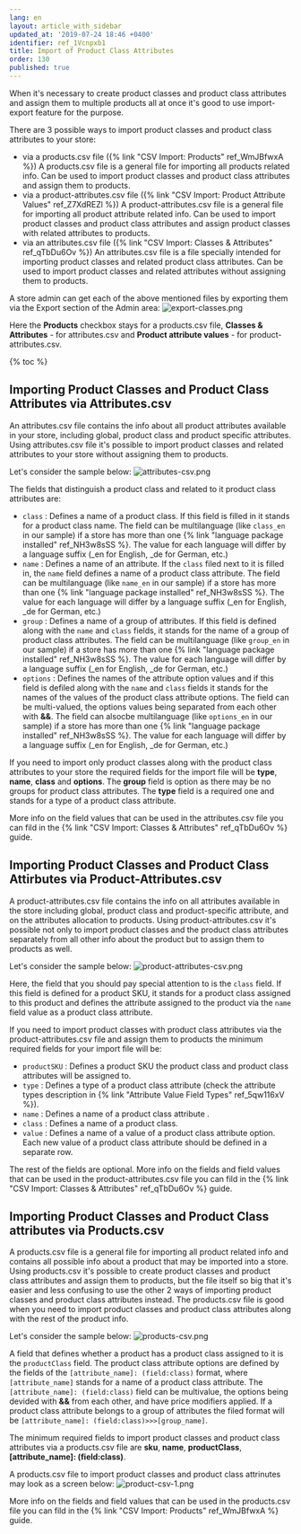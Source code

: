 ```yaml
---
lang: en
layout: article_with_sidebar
updated_at: '2019-07-24 18:46 +0400'
identifier: ref_1Vcnpxb1
title: Import of Product Class Attributes
order: 130
published: true
---
```

When it's necessary to create product classes and product class attributes and assign them to multiple products all at once it's good to use import-export feature for the purpose.

There are 3 possible ways to import product classes and product class attributes to your store:
- via a products.csv file ({% link "CSV Import: Products" ref_WmJBfwxA %})
  A products.csv file is a general file for importing all products related info. Can be used to import product classes and product class attributes and assign them to products.
- via a product-attributes.csv file ({% link "CSV Import: Product Attribute Values" ref_Z7XdREZl %})
  A product-attributes.csv file is a general file for importing all product attribute related info. Can be used to import product classes and product class attributes and assign product classes with related attributes to products. 
- via an attributes.csv file ({% link "CSV Import: Classes & Attributes" ref_qTbDu6Ov %})
  An attributes.csv file is a file specially intended for importing product classes and related product class attributes. Can be used to import product classes and related attributes without assigning them to products.
  
A store admin can get each of the above mentioned files by exporting them via the Export section of the Admin area:
![export-classes.png]({{site.baseurl}}/attachments/ref_1Vcnpxb1/export-classes.png)

Here the **Products** checkbox stays for  a products.csv file, **Classes & Attributes** - for attributes.csv and **Product attribute values** - for product-attributes.csv. 

{% toc %}

## Importing Product Classes and Product Class Attributes via Attributes.csv

An attributes.csv file contains the info about all product attributes available in your store, including global, product class and product specific attributes. Using attributes.csv file it's possible to import product classes and related attributes to your store without assigning them to products.

Let's consider the sample below:
![attributes-csv.png]({{site.baseurl}}/attachments/ref_1Vcnpxb1/attributes-csv.png)

The fields that distinguish a product class and related to it product class attributes are:

* `class` : Defines a name of a product class. If this field is filled in it stands for a product class name. The field can be multilanguage (like `class_en` in our sample) if a store has more than one {% link "language package installed" ref_NH3w8sSS %}. The value for each language will differ by a language suffix (\_en for English, \_de for German, etc.)
* `name` : Defines a name of an attribute. If the `class` filed next to it is filled in, the `name` field defines a name of a product class attribute. The field can be multilanguage (like `name_en` in our sample) if a store has more than one {% link "language package installed" ref_NH3w8sSS %}. The value for each language will differ by a language suffix (\_en for English, \_de for German, etc.)
* `group` : Defines a name of a group of attributes. If this field is defined along with the `name` and `class` fields, it stands for the name of a group of product class attributes. The field can be multilanguage (like `group_en` in our sample) if a store has more than one {% link "language package installed" ref_NH3w8sSS %}. The value for each language will differ by a language suffix (\_en for English, \_de for German, etc.)
* `options` : Defines the names of the attribute option values and if this field is defiled along with the `name` and `class` fields it stands for the names of the values of the product class attribute options. The field can be multi-valued, the options values being separated from each other with **&&**. The field can alsocbe multilanguage (like `options_en` in our sample) if a store has more than one {% link "language package installed" ref_NH3w8sSS %}. The value for each language will differ by a language suffix (\_en for English, \_de for German, etc.)

If you need to import only product classes along with the product class attributes to your store the required fields for the import file will be **type**, **name**, **class** and **options**. The **group** field is option as there may be no groups for product class attributes. The **type** field is a required one and stands for a type of a product class attribute. 

More info on the field values that can be used in the attributes.csv file you can fild in the {% link "CSV Import: Classes & Attributes" ref_qTbDu6Ov %} guide.

## Importing Product Classes and Product Class Attirbutes via Product-Attributes.csv

A product-attributes.csv file contains the info on all attributes available in the store including global, product class and product-specific attribute, and on the attributes allocation to products. Using product-attributes.csv it's possible not only to import product classes and the product class attributes separately from all other info about the product but to assign them to products as well.

Let's consider the sample below:
![product-attributes-csv.png]({{site.baseurl}}/attachments/ref_1Vcnpxb1/product-attributes-csv.png)

Here, the field that you should pay special attention to is the `class` field. If this field is defined for a product SKU, it stands for a product class assigned to this product and defines the attribute assigned to the product via the `name` field value as a product class attribute.

If you need to import product classes with product class attributes via the product-attributes.csv file and assign them to products the minimum required fields for your import file will be:

* `productSKU` : Defines a product SKU the product class and product class attributes will be assigned to.
* `type` : Defines a type of a product class attribute (check the attribute types description in {% link "Attribute Value Field Types" ref_5qw116xV %}).
* `name` : Defines a name of a product class attribute .
* `class` : Defines a name of a product class.
* `value` : Defines a name of a value of a product class attribute option. Each new value of a product class attribute should be defined in a separate row.

The rest of the fields are optional. More info on the fields and field values that can be used in the product-attributes.csv file you can fild in the {% link "CSV Import: Classes & Attributes" ref_qTbDu6Ov %} guide.

## Importing Product Classes and Product Class attributes via Products.csv

A products.csv file is a general file for importing all product related info and contains all possible info about a product that may be imported into a store. Using products.csv it's possible to create product classes and product class attributes and assign them to products, but the file itself so big that it's easier and less confusing to use the other 2 ways of importing product classes and product class attributes instead. The products.csv file is good when you need to import product classes and product class attributes along with the rest of the product info.

Let's consider the sample below:
![products-csv.png]({{site.baseurl}}/attachments/ref_1Vcnpxb1/products-csv.png)

A field that defines whether a product has a product class assigned to it is the `productClass` field. The product class attribute options are defined by the fields of the `[attribute_name]: (field:class)` format, where `[attribute_name]` stands for a name of a product class attribute. The `[attribute_name]: (field:class)` field can be multivalue, the options being devided with **&&** from each other, and have price modifiers applied. If a product class attribute belongs to a group of attributes the filed format will be `[attribute_name]: (field:class)>>>[group_name]`.

The minimum required fields to import product classes and product class attributes via a products.csv file are **sku**, **name**, **productClass**, **[attribute_name]: (field:class)**. 

A products.csv file to import product classes and product class attrinutes may look as a screen below:
![product-csv-1.png]({{site.baseurl}}/attachments/ref_1Vcnpxb1/product-csv-1.png)

More info on the fields and field values that can be used in the products.csv file you can fild in the {% link "CSV Import: Products" ref_WmJBfwxA %} guide.
